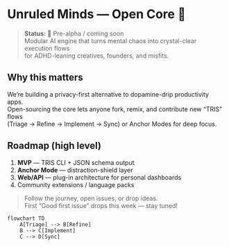 # Unruled Minds — Open Core 🚀

> **Status:** 🚧 Pre-alpha / coming soon  
> Modular AI engine that turns mental chaos into crystal-clear execution flows  
> for ADHD-leaning creatives, founders, and misfits.

## Why this matters
We’re building a privacy-first alternative to dopamine-drip productivity apps.  
Open-sourcing the core lets anyone fork, remix, and contribute new “TRIS” flows  
(Triage → Refine → Implement → Sync) or Anchor Modes for deep focus.

## Roadmap (high level)
1. **MVP** — TRIS CLI + JSON schema output  
2. **Anchor Mode** — distraction-shield layer  
3. **Web/API** — plug-in architecture for personal dashboards  
4. Community extensions / language packs

> Follow the journey, open issues, or drop ideas.  
> First “Good first issue” drops this week — stay tuned!
```mermaid
flowchart TD
    A[Triage] --> B[Refine]
    B --> C[Implement]
    C --> D[Sync]
